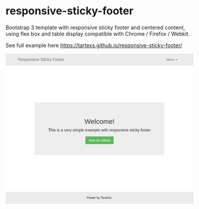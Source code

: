 # responsive-sticky-footer
Bootstrap 3 template with responsive sticky footer and centered content, using flex box and table display compatible with Chrome / Firefox / Webkit.

See full example here https://tartexs.github.io/responsive-sticky-footer/


![alt tag](https://raw.githubusercontent.com/tartexs/responsive-sticky-footer/master/demo.png)
